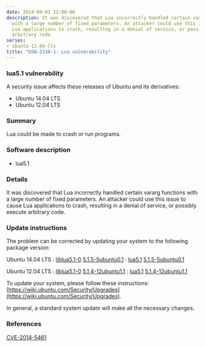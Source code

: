 ```yaml
---
date: 2014-09-03 12:00:00
description: It was discovered that Lua incorrectly handled certain vararg functions
  with a large number of fixed parameters. An attacker could use this issue to cause
  Lua applications to crash, resulting in a denial of service, or possibly execute
  arbitrary code.
series:
- ubuntu-12.04-lts
title: "USN-2338-1: Lua vulnerability"
---
```


### lua5.1 vulnerability

A security issue affects these releases of Ubuntu and its derivatives:

* Ubuntu 14.04 LTS
* Ubuntu 12.04 LTS

### Summary

Lua could be made to crash or run programs. 

### Software description

* lua5.1 

### Details

It was discovered that Lua incorrectly handled certain vararg functions with a large number of fixed parameters. An attacker could use this issue to cause Lua applications to crash, resulting in a denial of service, or possibly execute arbitrary code. 

### Update instructions

The problem can be corrected by updating your system to the following package version:

Ubuntu 14.04 LTS
 : [liblua5.1-0](https://launchpad.net/ubuntu/+source/lua5.1) <span> [5.1.5-5ubuntu0.1](https://launchpad.net/ubuntu/+source/lua5.1/5.1.5-5ubuntu0.1) </span> 
 : [lua5.1](https://launchpad.net/ubuntu/+source/lua5.1) <span> [5.1.5-5ubuntu0.1](https://launchpad.net/ubuntu/+source/lua5.1/5.1.5-5ubuntu0.1) </span> 

Ubuntu 12.04 LTS
 : [liblua5.1-0](https://launchpad.net/ubuntu/+source/lua5.1) <span> [5.1.4-12ubuntu1.1](https://launchpad.net/ubuntu/+source/lua5.1/5.1.4-12ubuntu1.1) </span> 
 : [lua5.1](https://launchpad.net/ubuntu/+source/lua5.1) <span> [5.1.4-12ubuntu1.1](https://launchpad.net/ubuntu/+source/lua5.1/5.1.4-12ubuntu1.1) </span> 

To update your system, please follow these instructions: [https://wiki.ubuntu.com/Security/Upgrades](https://wiki.ubuntu.com/Security/Upgrades).

In general, a standard system update will make all the necessary changes. 

### References

 [CVE-2014-5461](http://people.ubuntu.com/~ubuntu-security/cve/CVE-2014-5461)
